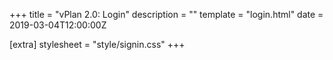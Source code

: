 +++
title = "vPlan 2.0: Login"
description = ""
template = "login.html"
date = 2019-03-04T12:00:00Z

[extra]
stylesheet = "style/signin.css"
+++
